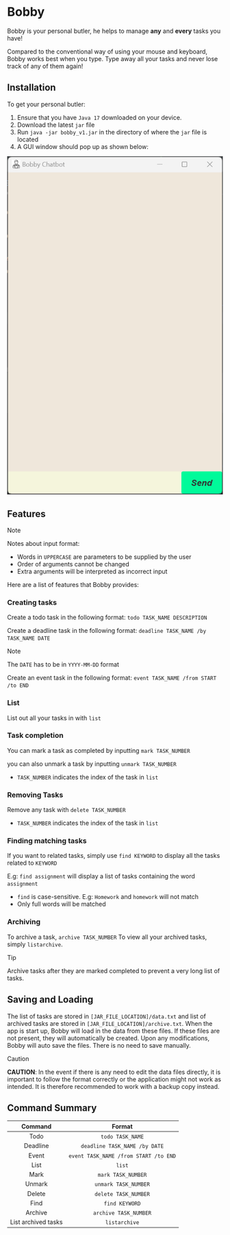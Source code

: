 # Bobby
Bobby is your personal butler, he helps to manage **any** and **every** tasks you have!

Compared to the conventional way of using your mouse and keyboard, Bobby works best when you type. Type away all your tasks and never lose track of any of them again!

## Installation

To get your personal butler:
1. Ensure that you have `Java 17` downloaded on your device.
2. Download the latest `jar` file
3. Run `java -jar bobby_v1.jar` in the directory of where the `jar` file is located
4. A GUI window should pop up as shown below:

![img.png](startupImage.png)

## Features

> [!NOTE]
> Notes about input format:
> - Words in `UPPERCASE` are parameters to be supplied by the user
> - Order of arguments cannot be changed
> - Extra arguments will be interpreted as incorrect input

Here are a list of features that Bobby provides:
### Creating tasks

Create a todo task in the following format: `todo TASK_NAME DESCRIPTION`

Create a deadline task in the following format: `deadline TASK_NAME /by TASK_NAME DATE`
> [!NOTE]
> The `DATE` has to be in `YYYY-MM-DD` format

Create an event task in the following format: `event TASK_NAME /from START /to END`

### List

List out all your tasks in with `list`

### Task completion

You can mark a task as completed by inputting `mark TASK_NUMBER`

you can also unmark a task by inputting `unmark TASK_NUMBER`

- `TASK_NUMBER` indicates the index of the task in `list`

### Removing Tasks

Remove any task with `delete TASK_NUMBER`
- `TASK_NUMBER` indicates the index of the task in `list`

### Finding matching tasks

If you want to related tasks, simply use `find KEYWORD` to display all the tasks related 
to `KEYWORD`

E.g: `find assignment` will display a list of tasks containing the word `assignment`
- `find` is case-sensitive. E.g: `Homework` and `homework` will not match
- Only full words will be matched

### Archiving

To archive a task, `archive TASK_NUMBER`
To view all your archived tasks, simply `listarchive`.
> [!TIP]
> Archive tasks after they are marked completed to prevent a very long list of tasks.

## Saving and Loading
The list of tasks are stored in `[JAR_FILE_LOCATION]/data.txt` and list of archived tasks are stored in 
`[JAR_FILE_LOCATION]/archive.txt`. When the app is start up, Bobby will load in the data from these files. 
If these files are not present, they will automatically be created. Upon any modifications, 
Bobby will auto save the files. There is no need to save manually.

> [!CAUTION]
> **CAUTION**: In the event if there is any need to edit the data files directly, it is important to follow the format 
> correctly or the application might not work as intended. It is therefore recommended to work with a
> backup copy instead.

## Command Summary

| Command | Format |
|:-:|:-:|
| Todo | `todo TASK_NAME` |
| Deadline | `deadline TASK_NAME /by DATE` |
| Event | `event TASK_NAME /from START /to END` |
| List | `list` |
| Mark | `mark TASK_NUMBER` |
| Unmark | `unmark TASK_NUMBER` |
| Delete | `delete TASK_NUMBER` |
| Find | `find KEYWORD` |
| Archive | `archive TASK_NUMBER` |
| List archived tasks | `listarchive` |
